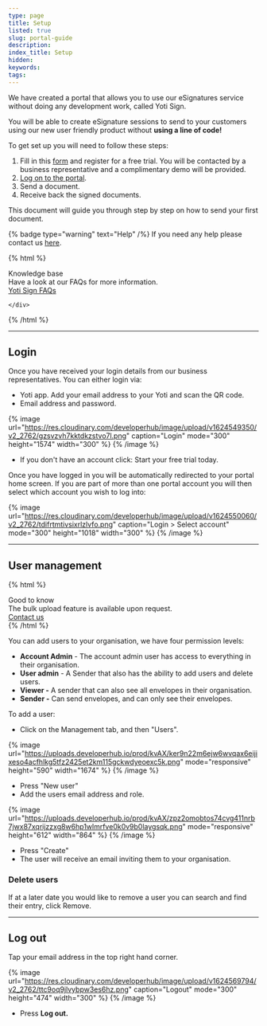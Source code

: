 ```yaml
---
type: page
title: Setup
listed: true
slug: portal-guide
description: 
index_title: Setup
hidden: 
keywords: 
tags: 
---
```


We have created a portal that allows you to use our eSignatures service without doing any development work, called Yoti Sign.

You will be able to create eSignature sessions to send to your customers using our new user friendly product without **using a line of code!**

To get set up you will need to follow these steps:

1. Fill in this [form](https://www.yotisign.com/app/free-trial/) and register for a free trial. You will be contacted by a business representative and a complimentary demo will be provided. 
2. [Log on to the portal](https://www.yotisign.com/app/account/login).
3. Send a document.
4. Receive back the signed documents.

This document will guide you through step by step on how to send your first document.

{% badge type="warning" text="Help" /%} If you need any help please contact us [here](https://yoti.force.com/yotisupport/s/contactsupport).

{% html %}
<div class="alert-know">
    <div class="alert-title" id="know">
        Knowledge base
    </div>
    <div class="alert-text">
Have a look at our FAQs for more information.    </div>
    <div class="alert-links"> 
       <a href="https://support.yoti.com/hc/en-us/sections/360000855254-Yoti-Sign">Yoti Sign FAQs</a>

    </div>
</div>
{% /html %}

---

## Login

Once you have received your login details from our business representatives.  You can either login via:

- Yoti app. Add your email address to your Yoti and scan the QR code. 
- Email address and password.

{% image url="https://res.cloudinary.com/developerhub/image/upload/v1624549350/v2_2762/gzsvzvh7kktdkzstvo7l.png" caption="Login" mode="300" height="1574" width="300" %}
{% /image %}

- If you don't have an account click: Start your free trial today.

Once you have logged in you will be automatically redirected to your portal home screen. If you are part of more than one portal account you will then select which account you wish to log into:

{% image url="https://res.cloudinary.com/developerhub/image/upload/v1624550060/v2_2762/tdifrtmtivsixrlzlvfo.png" caption="Login &gt; Select account" mode="300" height="1018" width="300" %}
{% /image %}

---

## User management

{% html %}
<div class="alert-GTK">
    <div class="alert-title" id="GTK">
        Good to know
    </div>
    <div class="alert-text">
       The bulk upload feature is available upon request.
    </div>
    <div class="alert-links"> 
        <a href="https://support.yoti.com/yotisupport/s/contactsupport">Contact us</a>
   </div>
</div>
{% /html %}

You can add users to your organisation, we have four permission levels:

- **Account Admin** - The account admin user has access to everything in their organisation.
- **User admin** - A Sender that also has the ability to add users and delete users.
- **Viewer -** A sender that can also see all envelopes in their organisation.
- **Sender -** Can send envelopes, and can only see their envelopes.

To add a user:

- Click on the Management tab, and then "Users".

{% image url="https://uploads.developerhub.io/prod/kvAX/ker9n22m6ejw6wvqax6eijixeso4acfhlkg5tfz2425et2km115gckwdyeoexc5k.png" mode="responsive" height="590" width="1674" %}
{% /image %}

- Press "New user"
- Add the users email address and role.

{% image url="https://uploads.developerhub.io/prod/kvAX/zpz2omobtos74cvg411nrb7jwx87xqrijzzxg8w6hp1wlmrfve0k0v9b0laygsqk.png" mode="responsive" height="612" width="864" %}
{% /image %}

- Press "Create"
- The user will receive an email inviting them to your organisation. 

### Delete users

If at a later date you would like to remove a user you can search and find their entry, click Remove.

---

## Log out

Tap your email address in the top right hand corner. 

{% image url="https://res.cloudinary.com/developerhub/image/upload/v1624569794/v2_2762/ttc9oq9jlvybpw3es6hz.png" caption="Logout" mode="300" height="474" width="300" %}
{% /image %}

- Press **Log out.**